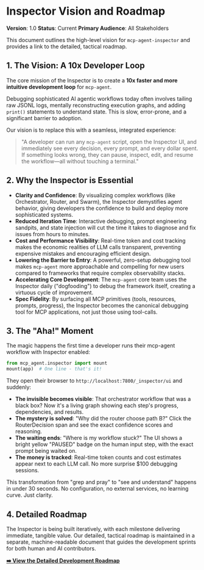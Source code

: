 # Inspector Vision and Roadmap

**Version**: 1.0
**Status**: Current
**Primary Audience**: All Stakeholders

This document outlines the high-level vision for `mcp-agent-inspector` and provides a link to the detailed, tactical roadmap.

## 1. The Vision: A 10x Developer Loop

The core mission of the Inspector is to create a **10x faster and more intuitive development loop** for `mcp-agent`.

Debugging sophisticated AI agentic workflows today often involves tailing raw JSONL logs, mentally reconstructing execution graphs, and adding `print()` statements to understand state. This is slow, error-prone, and a significant barrier to adoption.

Our vision is to replace this with a seamless, integrated experience:

> "A developer can run any `mcp-agent` script, open the Inspector UI, and immediately see every decision, every prompt, and every dollar spent. If something looks wrong, they can pause, inspect, edit, and resume the workflow—all without touching a terminal."

## 2. Why the Inspector is Essential

-   **Clarity and Confidence**: By visualizing complex workflows (like Orchestrator, Router, and Swarm), the Inspector demystifies agent behavior, giving developers the confidence to build and deploy more sophisticated systems.
-   **Reduced Iteration Time**: Interactive debugging, prompt engineering sandpits, and state injection will cut the time it takes to diagnose and fix issues from hours to minutes.
-   **Cost and Performance Visibility**: Real-time token and cost tracking makes the economic realities of LLM calls transparent, preventing expensive mistakes and encouraging efficient design.
-   **Lowering the Barrier to Entry**: A powerful, zero-setup debugging tool makes `mcp-agent` more approachable and compelling for new users compared to frameworks that require complex observability stacks.
-   **Accelerating Core Development**: The `mcp-agent` core team uses the Inspector daily ("dogfooding") to debug the framework itself, creating a virtuous cycle of improvement.
-   **Spec Fidelity**: By surfacing all MCP primitives (tools, resources, prompts, progress), the Inspector becomes the canonical debugging tool for MCP applications, not just those using tool-calls.

## 3. The "Aha!" Moment

The magic happens the first time a developer runs their mcp-agent workflow with Inspector enabled:

```python
from mcp_agent.inspector import mount
mount(app)  # One line - that's it!
```

They open their browser to `http://localhost:7800/_inspector/ui` and suddenly:

- **The invisible becomes visible**: That orchestrator workflow that was a black box? Now it's a living graph showing each step's progress, dependencies, and results.
- **The mystery is solved**: "Why did the router choose path B?" Click the RouterDecision span and see the exact confidence scores and reasoning.
- **The waiting ends**: "Where is my workflow stuck?" The UI shows a bright yellow "PAUSED" badge on the human input step, with the exact prompt being waited on.
- **The money is tracked**: Real-time token counts and cost estimates appear next to each LLM call. No more surprise $100 debugging sessions.

This transformation from "grep and pray" to "see and understand" happens in under 30 seconds. No configuration, no external services, no learning curve. Just clarity.

## 4. Detailed Roadmap

The Inspector is being built iteratively, with each milestone delivering immediate, tangible value. Our detailed, tactical roadmap is maintained in a separate, machine-readable document that guides the development sprints for both human and AI contributors.

**[➡️ View the Detailed Development Roadmap](./roadmap.md)**

